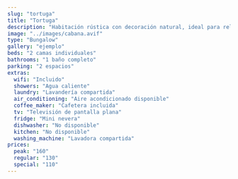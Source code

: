```yaml
---
slug: "tortuga"
title: "Tortuga"
description: "Habitación rústica con decoración natural, ideal para relajarse cerca de la naturaleza."
image: "../images/cabana.avif"
type: "Bungalow"
gallery: "ejemplo"
beds: "2 camas individuales"
bathrooms: "1 baño completo"
parking: "2 espacios"
extras:
  wifi: "Incluido"
  showers: "Agua caliente"
  laundry: "Lavandería compartida"
  air_conditioning: "Aire acondicionado disponible"
  coffee_maker: "Cafetera incluida"
  tv: "Televisión de pantalla plana"
  fridge: "Mini nevera"
  dishwasher: "No disponible"
  kitchen: "No disponible"
  washing_machine: "Lavadora compartida"
prices:
  peak: "160"
  regular: "130"
  special: "110"
---
```

